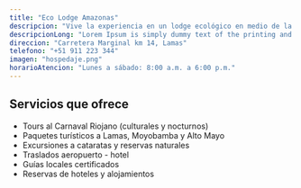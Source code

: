 ```yaml
---
title: "Eco Lodge Amazonas"
descripcion: "Vive la experiencia en un lodge ecológico en medio de la naturaleza."
descripcionLong: "Lorem Ipsum is simply dummy text of the printing and typesetting industry. Lorem Ipsum has been the industry's standard dummy text ever since the 1500s, when an unknown printer took a galley of type and scrambled it to make a type specimen book. "
direccion: "Carretera Marginal km 14, Lamas"
telefono: "+51 911 223 344"
imagen: "hospedaje.png"
horarioAtencion: "Lunes a sábado: 8:00 a.m. a 6:00 p.m."
---
```

##  Servicios que ofrece

- Tours al Carnaval Riojano (culturales y nocturnos)  
- Paquetes turísticos a Lamas, Moyobamba y Alto Mayo  
- Excursiones a cataratas y reservas naturales  
- Traslados aeropuerto - hotel  
- Guías locales certificados  
- Reservas de hoteles y alojamientos